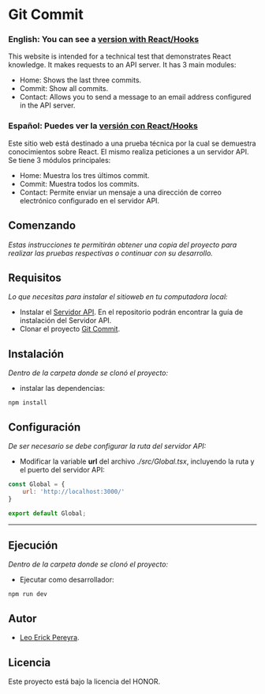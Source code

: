 # Git Commit
### English: You can see a [version with React/Hooks](https://github.com/leoerickp/Git-Commit2.git)
This website is intended for a technical test that demonstrates React knowledge. It makes requests to an API server. It has 3 main modules:
* Home: Shows the last three commits.
* Commit: Show all commits.
* Contact: Allows you to send a message to an email address configured in the API server.

### Español: Puedes ver la [versión con React/Hooks](https://github.com/leoerickp/Git-Commit2.git)
Este sitio web está destinado a una prueba técnica por la cual se demuestra conocimientos sobre React. El mismo realiza peticiones a un servidor API. Se tiene 3 módulos principales:
* Home: Muestra los tres últimos commit.
* Commit: Muestra todos los commits.
* Contact: Permite enviar un mensaje a una dirección de correo electrónico configurado en el servidor API.
## Comenzando
_Estas instrucciones te permitirán obtener una copia del proyecto para realizar las pruebas respectivas o continuar con su desarrollo._
## Requisitos
_Lo que necesitas para instalar el sitioweb en tu computadora local:_
* Instalar el [Servidor API](https://github.com/leoerickp/Git-Commit-APIServer.git). En el repositorio podrán encontrar la guía de instalación del Servidor API.
* Clonar el proyecto [Git Commit](https://github.com/leoerickp/Git-Commit.git).
## Instalación
_Dentro de la carpeta donde se clonó el proyecto:_
* instalar las dependencias:
```console
npm install
```
## Configuración
_De ser necesario se debe configurar la ruta del servidor API:_
* Modificar la variable **url** del archivo _./src/Global.tsx_, incluyendo la ruta y el puerto del servidor API:
```javascript
const Global = {
    url: 'http://localhost:3000/'
}

export default Global;
```
---------------
## Ejecución
_Dentro de la carpeta donde se clonó el proyecto:_
* Ejecutar como desarrollador:
```console
npm run dev
```
## Autor
* [Leo Erick Pereyra](https://github.com/leoerickp).
## Licencia
Este proyecto está bajo la licencia del HONOR.
